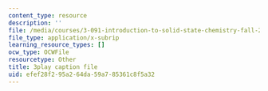 ```yaml
---
content_type: resource
description: ''
file: /media/courses/3-091-introduction-to-solid-state-chemistry-fall-2018/efef28f295a264da59a785361c8f5a32_GhwBpZx3LjI.srt
file_type: application/x-subrip
learning_resource_types: []
ocw_type: OCWFile
resourcetype: Other
title: 3play caption file
uid: efef28f2-95a2-64da-59a7-85361c8f5a32
---
```

